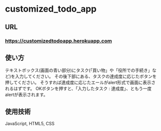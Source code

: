# customized_todo_app

## URL
### https://customizedtodoapp.herokuapp.com

## 使い方
 テキストボックス(画面の青い部分)にタスク(「買い物」や「役所での手続き」など)を入力してください。
その後下部にある、タスクの達成度に応じたボタンを押してください。
そうすれば達成度に応じたエールがalert形式で画面に表示されるはずです。
OKボタンを押すと、「入力したタスク : 達成度」、ともう一度alertが表示されます。

## 使用技術
JavaScript, HTML5, CSS

